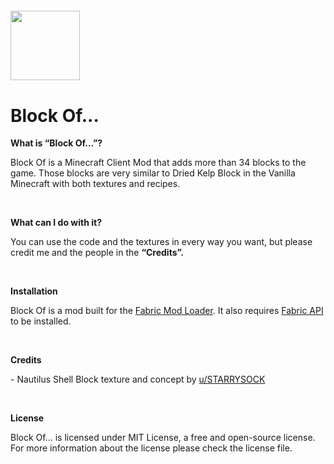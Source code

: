 ﻿<p><strong>&nbsp;</strong><strong> &nbsp; &nbsp; &nbsp; &nbsp; &nbsp; &nbsp; &nbsp; &nbsp; &nbsp; </strong></p>
<h2><strong><img src="https://cdn.modrinth.com/data/kR1SXONq/icon.png" alt="" width="111" height="111" /></strong></h2>
<h1><strong>Block Of...</strong></h1>
<p><strong>What is &ldquo;Block Of&hellip;&rdquo;?</strong></p>
<p>Block Of is a Minecraft Client Mod that adds more than 34 blocks to the game. Those blocks are very similar to Dried Kelp Block in the Vanilla Minecraft with both textures and recipes.</p>
<p>&nbsp;</p>
<p><strong>What can I do with it?</strong></p>
<p>You can use the code and the textures in every way you want, but please credit me and the people in the <strong>&ldquo;Credits&rdquo;.</strong></p>
<p><strong>&nbsp;</strong></p>
<p><strong>Installation</strong></p>
<p>Block Of is a mod built for the <a href="https://fabricmc.net/">Fabric Mod Loader</a>. It also requires <a href="https://www.curseforge.com/minecraft/mc-mods/fabric-api">Fabric API</a> to be installed.</p>
<p><strong>&nbsp;</strong></p>
<p><strong>Credits</strong></p>
<p>- Nautilus Shell Block texture and concept by <a href="https://www.reddit.com/user/STARRYSOCK/">u/STARRYSOCK</a></p>
<p><strong>&nbsp;</strong></p>
<p><strong>License</strong></p>
<p>Block Of&hellip; is licensed under MIT License, a free and open-source license. For more information about the license please check the license file.</p>
